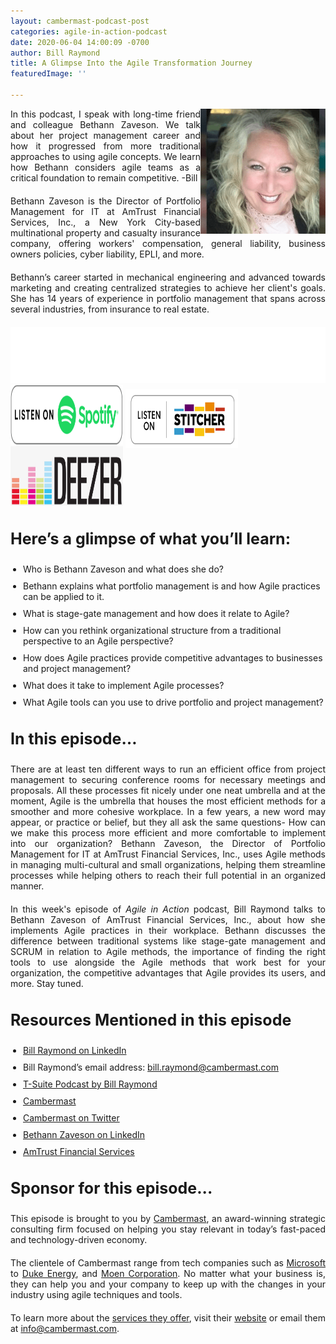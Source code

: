 ```yaml
---
layout: cambermast-podcast-post
categories: agile-in-action-podcast
date: 2020-06-04 14:00:09 -0700
author: Bill Raymond
title: A Glimpse Into the Agile Transformation Journey
featuredImage: ''

---
```

<img src="/uploads/bethann-zaveson.png" style="float:right;" width="200"/> In this podcast, I speak with long-time friend and colleague Bethann Zaveson. We talk about her project management career and how it progressed from more traditional approaches to using agile concepts. We learn how Bethann considers agile teams as a critical foundation to remain competitive. -Bill

Bethann Zaveson is the Director of Portfolio Management for IT at AmTrust Financial Services, Inc., a New York City-based multinational property and casualty insurance company, offering workers' compensation, general liability, business owners policies, cyber liability, EPLI, and more.

Bethann’s career started in mechanical engineering and advanced towards marketing and creating centralized strategies to achieve her client's goals. She has 14 years of experience in portfolio management that spans across several industries, from insurance to real estate.

<iframe style="border: none" src="//html5-player.libsyn.com/embed/episode/id/14719565/height/90/theme/custom/thumbnail/yes/direction/backward/render-playlist/no/custom-color/87A93A/" height="90" width="100%" scrolling="no"  allowfullscreen webkitallowfullscreen mozallowfullscreen oallowfullscreen msallowfullscreen></iframe>

<div class="podwrap"> <a href="[https://open.spotify.com/show/6ntGFKgVK1vurtfFBCCwLq](https://open.spotify.com/show/6ntGFKgVK1vurtfFBCCwLq "https://open.spotify.com/show/6ntGFKgVK1vurtfFBCCwLq")" target="_blank" rel="noopener"><img class="alignnone wp-image-1313" src="/uploads/listen-spotify.png" alt="Listen to Spotify" width="180" height="95" /></a> <a href="[https://www.stitcher.com/podcast/rise25-media/agile-in-action-with-bill-raymond](https://www.stitcher.com/podcast/rise25-media/agile-in-action-with-bill-raymond "https://www.stitcher.com/podcast/rise25-media/agile-in-action-with-bill-raymond")" target="_blank" rel="noopener"> <img class="alignnone wp-image-1318" src="/uploads/sticher-min.png" alt="sticher" width="180" height="95" style="top: 6px; position: relative;" /> </a> <a href="[https://www.deezer.com/show/1285692](https://www.deezer.com/show/1285692 "https://www.deezer.com/show/1285692")" target="_blank" rel="noopener"><img class="alignnone wp-image-1318" src="/uploads/deezer-logo.png" alt="Deezer" width="180" height="95" /></a></div>

### **Here’s a glimpse of what you’ll learn:**

* Who is Bethann Zaveson and what does she do?
* Bethann explains what portfolio management is and how Agile practices can be applied to it.
* What is stage-gate management and how does it relate to Agile?
* How can you rethink organizational structure from a traditional perspective to an Agile perspective?
* How does Agile practices provide competitive advantages to businesses and project management?
* What does it take to implement Agile processes?
* What Agile tools can you use to drive portfolio and project management?

### **In this episode…**

There are at least ten different ways to run an efficient office from project management to securing conference rooms for necessary meetings and proposals. All these processes fit nicely under one neat umbrella and at the moment, Agile is the umbrella that houses the most efficient methods for a smoother and more cohesive workplace. In a few years, a new word may appear, or practice or belief, but they all ask the same questions- How can we make this process more efficient and more comfortable to implement into our organization? Bethann Zaveson, the Director of Portfolio Management for IT at AmTrust Financial Services, Inc., uses Agile methods in managing multi-cultural and small organizations, helping them streamline processes while helping others to reach their full potential in an organized manner.

In this week's episode of _Agile in Action_ podcast, Bill Raymond talks to Bethann Zaveson of AmTrust Financial Services, Inc., about how she implements Agile practices in their workplace. Bethann discusses the difference between traditional systems like stage-gate management and SCRUM in relation to Agile methods, the importance of finding the right tools to use alongside the Agile methods that work best for your organization, the competitive advantages that Agile provides its users, and more. Stay tuned.

### **Resources Mentioned in this episode**

* [Bill Raymond on LinkedIn](https://www.linkedin.com/in/williamraymond)
* Bill Raymond’s email address: [bill.raymond@cambermast.com](mailto:bill.raymond@cambermast.com)
* [T-Suite Podcast by Bill Raymond](http://techgenix.com/podcast/the-t-suite/)
* [Cambermast](https://www.cambermast.com/)
* [Cambermast on Twitter](https://twitter.com/cambermast?lang=en)
* [Bethann Zaveson on LinkedIn](https://www.linkedin.com/in/bethannzaveson)
* [AmTrust Financial Services](https://amtrustfinancial.com/)

### **Sponsor for this episode...**

This episode is brought to you by [Cambermast](https://www.cambermast.com/), an award-winning strategic consulting firm focused on helping you stay relevant in today’s fast-paced and technology-driven economy.

The clientele of Cambermast range from tech companies such as [Microsoft](https://www.microsoft.com/en-ph) to [Duke Energy](https://www.duke-energy.com/home), and [Moen Corporation](https://www.moen.com/about-moen/moen-offices). No matter what your business is, they can help you and your company to keep up with the changes in your industry using agile techniques and tools.

To learn more about the [services they offer](https://www.cambermast.com/services/), visit their [website](http://www.cambermast.com) or email them at [info@cambermast.com](mailto:info@cambermast.com).

<style>ul{list-style:disc;padding-left:20px;}p{text-align:justify;margin-bottom:20px;} ul li{margin-bottom:10px;}h3{font-size:25px;}/_.featured-image-section .featured-image-secondary-div{padding:20px;}.featured-image-secondary{display:none;}_*/</style>